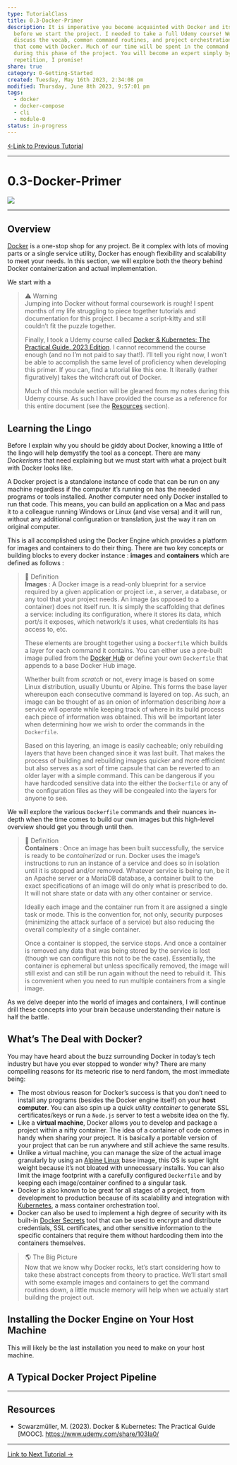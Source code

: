 ```yaml
---  
type: TutorialClass  
title: 0.3-Docker-Primer  
description: It is imperative you become acquainted with Docker and its commands  
  before we start the project. I needed to take a full Udemy course! We will  
  discuss the vocab, common command routines, and project orchestration tools  
  that come with Docker. Much of our time will be spent in the command line  
  during this phase of the project. You will become an expert simply by  
  repetition, I promise!  
share: true  
category: 0-Getting-Started  
created: Tuesday, May 16th 2023, 2:34:08 pm  
modified: Thursday, June 8th 2023, 9:57:01 pm  
tags:  
  - docker  
  - docker-compose  
  - cli  
  - module-0  
status: in-progress  
---  
```

  
  
[←Link to Previous Tutorial](./0.2-Development-with-VSCode.md#)  
  
---  
  
# 0.3-Docker-Primer  
  
![](https://img.shields.io/badge/-Docker-2496ED?logo=docker&logoColor=white&style=plastic)  
  
---  
  
## Overview  
  
[Docker](https://www.docker.com/) is a one-stop shop for any project. Be it complex with lots of moving parts or a single service utility, Docker has enough flexibility and scalability to meet your needs. In this section, we will explore both the theory behind Docker containerization and actual implementation.  
  
We start with a  
  
> ⚠ Warning    
>Jumping into Docker without formal coursework is rough! I spent months of my life struggling to piece together tutorials and documentation for this project. I became a script-kitty and still couldn’t fit the puzzle together.  
>  
>Finally, I took a Udemy course called [Docker & Kubernetes: The Practical Guide, 2023 Edition](https://www.udemy.com/share/103Ia0/). I cannot recommend the course enough (and no I’m not paid to say that!). I’ll tell you right now, I won’t be able to accomplish the same level of proficiency when developing this primer. If you can, find a tutorial like this one. It literally (rather figuratively) takes the witchcraft out of Docker.  
>  
>Much of this module section will be gleaned from my notes during this Udemy course. As such I have provided the course as a reference for this entire document (see the [Resources](0.3-Docker-Primer.md#resources) section).  
  
## Learning the Lingo  
  
Before I explain why you should be giddy about Docker, knowing a little of the lingo will help demystify the tool as a concept. There are many *Dockerisms* that need explaining but we must start with what a project built with Docker looks like.  
  
A Docker project is a standalone instance of code that can be run on any machine regardless if the computer it’s running on has the needed programs or tools installed. Another computer need only Docker installed to run that code. This means, you can build an application on a Mac and pass it to a colleague running Windows or Linux (and vise versa) and it will run, without any additional configuration or translation, just the way it ran on original computer.  
  
This is all accomplished using the Docker Engine which provides a platform for images and containers to do their thing. There are two key concepts or building blocks to every docker instance : **images** and **containers** which are defined as follows :  
  
> 🍎 Definition    
> **Images** : A Docker image is a read-only blueprint for a service required by a given application or project i.e., a server, a database, or any tool that your project needs. An image (as opposed to a container) does not itself run. It is simply the scaffolding that defines a service: including its configuration, where it stores its data, which port/s it exposes, which network/s it uses, what credentials its has access to, etc.  
>  
> These elements are brought together using a `Dockerfile` which builds a layer for each command it contains. You can either use a pre-built image pulled from the [Docker Hub](https://hub.docker.com/) or define your own `Dockerfile` that appends to a base Docker Hub image.  
>  
> Whether built from *scratch* or not, every image is based on some Linux distribution, usually Ubuntu or Alpine. This forms the base layer whereupon each consecutive command is layered on top. As such, an image can be thought of as an onion of information describing *how* a service will operate while keeping track of where in its build process each piece of information was obtained. This will be important later when determining how we wish to order the commands in the `Dockerfile`.  
>  
> Based on this layering, an image is easily cacheable; only rebuilding layers that have been changed since it was last built. That makes the process of building and rebuilding images quicker and more efficient but also serves as a sort of time capsule that can be reverted to an older layer with a simple command. This can be dangerous if you have hardcoded sensitive data into the either the `Dockerfile` or any of the configuration files as they will be congealed into the layers for anyone to see.  
  
We will explore the various `Dockerfile` commands and their nuances in-depth when the time comes to build our own images but this high-level overview should get you through until then.  
  
> 🍎 Definition    
> **Containers** : Once an image has been built successfully, the service is ready to be *containerized* or run. Docker uses the image’s instructions to run an instance of a service and does so in isolation until it is stopped and/or removed. Whatever service is being run, be it an Apache server or a MariaDB database, a container built to the exact specifications of an image will do only what is prescribed to do. It will not share state or data with any other container or service.  
>  
> Ideally each image and the container run from it are assigned a single task or mode. This is the convention for, not only, security purposes (minimizing the attack surface of a service) but also reducing the overall complexity of a single container.  
>  
> Once a container is stopped, the service stops. And once a container is removed any data that was being stored by the service is lost (though we can configure this not to be the case). Essentially, the container is ephemeral but unless specifically removed, the image will still exist and can still be run again without the need to rebuild it. This is convenient when you need to run multiple containers from a single image.  
  
As we delve deeper into the world of images and containers, I will continue drill these concepts into your brain because understanding their nature is half the battle.  
  
## What’s The Deal with Docker?  
  
You may have heard about the buzz surrounding Docker in today’s tech industry but have you ever stopped to wonder why? There are many compelling reasons for its meteoric rise to nerd fandom, the most immediate being:  
  
- The most obvious reason for Docker’s success is that you don’t need to install any programs (besides the Docker engine itself) on your **host computer**. You can also spin up a quick *utility container* to generate SSL certificates/keys or run a `Node.js` server to test a website idea on the fly.  
- Like a **virtual machine**, Docker allows you to develop and package a project within a nifty container. The idea of a container of code comes in handy when sharing your project. It is basically a portable version of your project that can be run anywhere and still achieve the same results.  
- Unlike a virtual machine, you can manage the size of the actual image granularly by using an [Alpine Linux](https://www.alpinelinux.org/) base image, this OS is super light weight because it’s not bloated with unnecessary installs. You can also limit the image footprint with a carefully configured `Dockerfile` and by keeping each image/container confined to a singular task.  
- Docker is also known to be great for all stages of a project, from development to production because of its scalability and integration with [Kubernetes](https://www.docker.com/products/kubernetes/), a mass container orchestration tool.  
- Docker can also be used to implement a high degree of security with its built-in [Docker Secrets](https://docs.docker.com/engine/swarm/secrets/) tool that can be used to encrypt and distribute credentials, SSL certificates, and other sensitive information to the specific containers that require them without hardcoding them into the containers themselves.  
  
> 🌎 The Big Picture    
>Now that we know why Docker rocks, let’s start considering how to take these abstract concepts from theory to practice. We’ll start small with some example images and containers to get the command routines down, a little muscle memory will help when we actually start building the project out.  
  
## Installing the Docker Engine on Your Host Machine  
  
This will likely be the last installation you need to make on your host machine.  
  
## A Typical Docker Project Pipeline  
  
---  
  
## Resources  
  
- Scwarzmüller, M. (2023). Docker & Kubernetes: The Practical Guide [MOOC]. <https://www.udemy.com/share/103Ia0/>  
  
---  
  
[Link to Next Tutorial →](1.0-The-Stack.md#)  
